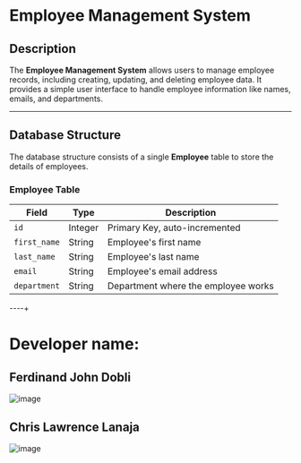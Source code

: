 # Employee Management System

## Description

The **Employee Management System** allows users to manage employee records, including creating, updating, and deleting employee data. It provides a simple user interface to handle employee information like names, emails, and departments.

---

## Database Structure

The database structure consists of a single **Employee** table to store the details of employees.

### **Employee Table**

| Field        | Type        | Description                             |
|--------------|-------------|-----------------------------------------|
| `id`         | Integer     | Primary Key, auto-incremented          |
| `first_name` | String      | Employee's first name                  |
| `last_name`  | String      | Employee's last name                   |
| `email`      | String      | Employee's email address               |
| `department` | String      | Department where the employee works    |

----+

# Developer name:
## Ferdinand John Dobli
![image](https://github.com/user-attachments/assets/89f33bc9-2d6f-4686-9a94-88e84c914c78)

## Chris Lawrence Lanaja
![image](https://github.com/user-attachments/assets/08811b57-790d-4faf-a40b-1981abb60f29)
